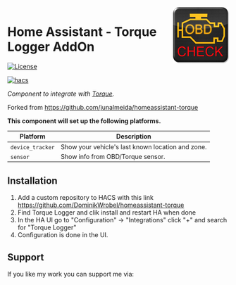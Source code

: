<img src="icon@2x.png" align="right" width="128" />  

# Home Assistant - Torque Logger AddOn

[![License][license-shield]][license]

[![hacs][hacsbadge]][hacs]


_Component to integrate with [Torque][torque]._

Forked from https://github.com/junalmeida/homeassistant-torque

**This component will set up the following platforms.**

Platform | Description
-- | --
`device_tracker` | Show your vehicle's last known location and zone.
`sensor` | Show info from OBD/Torque sensor.

## Installation

1. Add a custom repository to HACS with this link https://github.com/DominikWrobel/homeassistant-torque
2. Find Torque Logger and clik install and restart HA when done
4. In the HA UI go to "Configuration" -> "Integrations" click "+" and search for "Torque Logger"
5. Configuration is done in the UI.

<!---->

## Support

If you like my work you can support me via:

<figure class="wp-block-image size-large"><a href="https://www.buymeacoffee.com/dominikjwrc"><img src="https://homeassistantwithoutaplan.files.wordpress.com/2023/07/coffe-3.png?w=182" alt="" class="wp-image-64"/></a></figure>





[torque]: https://torque-bhp.com/
[buymecoffee]: https://buymeacoffee.com/dominikjwrc

[hacs]: https://github.com/custom-components/hacs
[hacsbadge]: https://img.shields.io/badge/HACS-Custom-orange.svg?style=plastic
[license]: https://github.com/junalmeida/homeassistant-torque/blob/main/LICENSE
[license-shield]: https://img.shields.io/github/license/junalmeida/homeassistant-torque.svg?style=plastic
[user_profile]: https://github.com/DominikWrobel

[iconcredit]: https://www.flaticon.com/authors/smashicons
[iconcreditsite]: https://www.flaticon.com/
